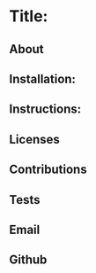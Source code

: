 # Title: 


## About


## Installation:


## Instructions:

## Licenses


## Contributions


## Tests


## Email


## Github


